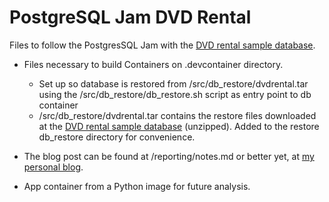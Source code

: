 # PostgreSQL Jam DVD Rental
Files to follow the PostgresSQL Jam with the [DVD rental sample database](https://www.postgresqltutorial.com/postgresql-sample-database/). 

- Files necessary to build Containers on .devcontainer directory.
    - Set up so database is restored from /src/db_restore/dvdrental.tar using the /src/db_restore/db_restore.sh script as entry point to db container
    - /src/db_restore/dvdrental.tar contains the restore files downloaded at the [DVD rental sample database](https://www.postgresqltutorial.com/postgresql-sample-database/) (unzipped). Added to the restore db_restore directory for convenience.

- The blog post can be found at /reporting/notes.md or better yet, at [my personal blog]().

- App container from a Python image for future analysis.